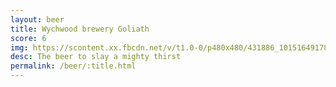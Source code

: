 ```yaml
---
layout: beer
title: Wychwood brewery Goliath
score: 6
img: https://scontent.xx.fbcdn.net/v/t1.0-0/p480x480/431886_10151649178733745_149102435_n.jpg?oh=12a5c683f241d37ed821cc3c5c3b5e5b&oe=5838B9AE
desc: The beer to slay a mighty thirst
permalink: /beer/:title.html
---
```

